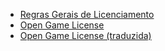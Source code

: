* [Regras Gerais de Licenciamento](legal/Licenciamento.md)
* [Open Game License](legal/OGL.md)
* [Open Game License (traduzida)](legal/OGL_pt-br.md)
